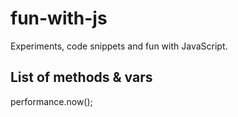 # fun-with-js
Experiments, code snippets and fun with JavaScript.

## List of methods & vars
performance.now();

